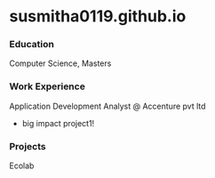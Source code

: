 # susmitha0119.github.io

### Education
Computer Science, Masters

### Work Experience
Application Development Analyst @ Accenture pvt ltd
- big impact project1!

### Projects
Ecolab

